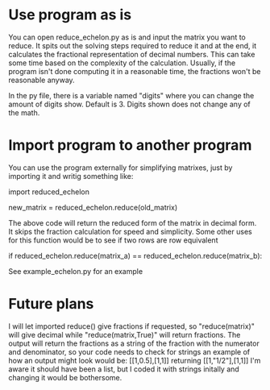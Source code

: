 # Use program as is
You can open reduce_echelon.py as is and input the matrix you want to reduce. It spits out the solving steps required to reduce it and at the end, it calculates the fractional representation of decimal numbers. This can take some time based on the complexity of the calculation. Usually, if the program isn't done computing it in a reasonable time, the fractions won't be reasonable anyway.

In the py file, there is a variable named "digits" where you can change the amount of digits show. Default is 3.
Digits shown does not change any of the math.


# Import program to another program
You can use the program externally for simplifying matrixes, just by importing it and writig something like:

import reduced_echelon

new_matrix = reduced_echelon.reduce(old_matrix)

The above code will return the reduced form of the matrix in decimal form. It skips the fraction calculation for speed and simplicity. 
Some other uses for this function would be to see if two rows are row equivalent

if reduced_echelon.reduce(matrix_a) == reduced_echelon.reduce(matrix_b):

See example_echelon.py for an example

# Future plans
I will let imported reduce() give fractions if requested, so "reduce(matrix)" will give decimal while "reduce(matrix,True)" will return fractions. The output will return the fractions as a string of the fraction with the numerator and denominator, so your code needs to check for strings
an example of how an output might look would be:
[[1,0.5],[1,1]] returning [[1,"1/2"],[1,1]]
I'm aware it should have been a list, but I coded it with strings initally and changing it would be bothersome.
